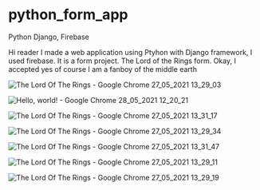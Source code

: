 # python_form_app

 Python Django, Firebase

Hi reader I made a web application using Ptyhon with Django framework, I used firebase. It is a form project. The Lord of the Rings form. Okay, I accepted yes of course I am a fanboy of the middle earth

![The Lord Of The Rings - Google Chrome 27_05_2021 13_29_03](https://user-images.githubusercontent.com/77804034/119812826-3f1a0e00-bef1-11eb-8aaa-dfb1012cfe13.png)



![Hello, world! - Google Chrome 28_05_2021 12_20_21](https://user-images.githubusercontent.com/77804034/119961829-25d79700-bfaf-11eb-9210-5dd3e5eb2ff0.png)


![The Lord Of The Rings - Google Chrome 27_05_2021 13_31_17](https://user-images.githubusercontent.com/77804034/119813088-899b8a80-bef1-11eb-88ff-4a5c8f9e8b3e.png)



![The Lord Of The Rings - Google Chrome 27_05_2021 13_29_34](https://user-images.githubusercontent.com/77804034/119813136-94eeb600-bef1-11eb-93d2-3c76a05ef3f8.png)




![The Lord Of The Rings - Google Chrome 27_05_2021 13_31_47](https://user-images.githubusercontent.com/77804034/119813172-9f10b480-bef1-11eb-9259-f78eb93fa02e.png)




![The Lord Of The Rings - Google Chrome 27_05_2021 13_29_11](https://user-images.githubusercontent.com/77804034/119813201-a932b300-bef1-11eb-813c-7e99d87ea7ef.png)





![The Lord Of The Rings - Google Chrome 27_05_2021 13_29_19](https://user-images.githubusercontent.com/77804034/119813205-a9cb4980-bef1-11eb-9515-ed1d2e57f195.png)
